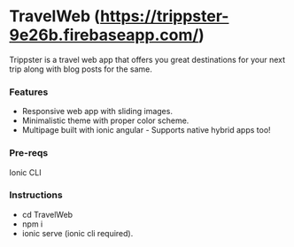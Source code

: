 # TravelWeb (https://trippster-9e26b.firebaseapp.com/)
Trippster is a travel web app that offers you great destinations for your next trip along with blog posts for the same.

### Features
* Responsive web app with sliding images.
* Minimalistic theme with proper color scheme.
* Multipage built with ionic angular - Supports native hybrid apps too!

### Pre-reqs 
Ionic CLI

### Instructions
* cd TravelWeb
* npm i
* ionic serve (ionic cli required). 
